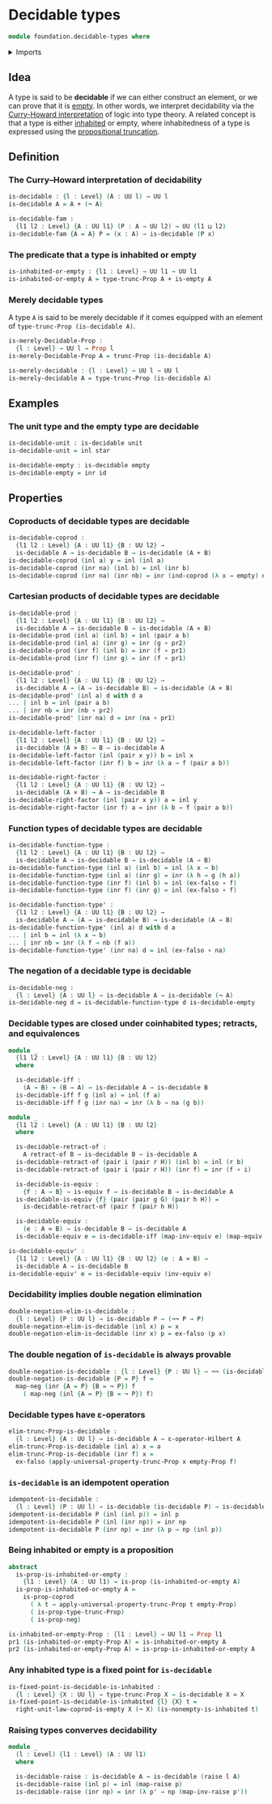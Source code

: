 # Decidable types

```agda
module foundation.decidable-types where
```

<details><summary>Imports</summary>

```agda
open import foundation.coproduct-types
open import foundation.dependent-pair-types
open import foundation.double-negation
open import foundation.empty-types
open import foundation.hilberts-epsilon-operators
open import foundation.negation
open import foundation.propositional-truncations
open import foundation.raising-universe-levels
open import foundation.retracts-of-types
open import foundation.type-arithmetic-empty-type
open import foundation.unit-type
open import foundation.universe-levels

open import foundation-core.cartesian-product-types
open import foundation-core.equivalences
open import foundation-core.function-types
open import foundation-core.propositions
open import foundation-core.retractions
```

</details>

## Idea

A type is said to be **decidable** if we can either construct an element, or we
can prove that it is [empty](foundation-core.empty-types.md). In other words, we
interpret decidability via the [Curry-Howard interpretation](https://en.wikipedia.org/wiki/Curry–Howard_correspondence) of logic into type
theory. A related concept is that a type is either
[inhabited](foundation.inhabited-types.md) or empty, where inhabitedness of a
type is expressed using the
[propositional truncation](foundation.propositional-truncations.md).

## Definition

### The Curry–Howard interpretation of decidability

```agda
is-decidable : {l : Level} (A : UU l) → UU l
is-decidable A = A + (¬ A)

is-decidable-fam :
  {l1 l2 : Level} {A : UU l1} (P : A → UU l2) → UU (l1 ⊔ l2)
is-decidable-fam {A = A} P = (x : A) → is-decidable (P x)
```

### The predicate that a type is inhabited or empty

```agda
is-inhabited-or-empty : {l1 : Level} → UU l1 → UU l1
is-inhabited-or-empty A = type-trunc-Prop A + is-empty A
```

### Merely decidable types

A type `A` is said to be merely decidable if it comes equipped with an element
of `type-trunc-Prop (is-decidable A)`.

```agda
is-merely-Decidable-Prop :
  {l : Level} → UU l → Prop l
is-merely-Decidable-Prop A = trunc-Prop (is-decidable A)

is-merely-decidable : {l : Level} → UU l → UU l
is-merely-decidable A = type-trunc-Prop (is-decidable A)
```

## Examples

### The unit type and the empty type are decidable

```agda
is-decidable-unit : is-decidable unit
is-decidable-unit = inl star

is-decidable-empty : is-decidable empty
is-decidable-empty = inr id
```

## Properties

### Coproducts of decidable types are decidable

```agda
is-decidable-coprod :
  {l1 l2 : Level} {A : UU l1} {B : UU l2} →
  is-decidable A → is-decidable B → is-decidable (A + B)
is-decidable-coprod (inl a) y = inl (inl a)
is-decidable-coprod (inr na) (inl b) = inl (inr b)
is-decidable-coprod (inr na) (inr nb) = inr (ind-coprod (λ x → empty) na nb)
```

### Cartesian products of decidable types are decidable

```agda
is-decidable-prod :
  {l1 l2 : Level} {A : UU l1} {B : UU l2} →
  is-decidable A → is-decidable B → is-decidable (A × B)
is-decidable-prod (inl a) (inl b) = inl (pair a b)
is-decidable-prod (inl a) (inr g) = inr (g ∘ pr2)
is-decidable-prod (inr f) (inl b) = inr (f ∘ pr1)
is-decidable-prod (inr f) (inr g) = inr (f ∘ pr1)

is-decidable-prod' :
  {l1 l2 : Level} {A : UU l1} {B : UU l2} →
  is-decidable A → (A → is-decidable B) → is-decidable (A × B)
is-decidable-prod' (inl a) d with d a
... | inl b = inl (pair a b)
... | inr nb = inr (nb ∘ pr2)
is-decidable-prod' (inr na) d = inr (na ∘ pr1)

is-decidable-left-factor :
  {l1 l2 : Level} {A : UU l1} {B : UU l2} →
  is-decidable (A × B) → B → is-decidable A
is-decidable-left-factor (inl (pair x y)) b = inl x
is-decidable-left-factor (inr f) b = inr (λ a → f (pair a b))

is-decidable-right-factor :
  {l1 l2 : Level} {A : UU l1} {B : UU l2} →
  is-decidable (A × B) → A → is-decidable B
is-decidable-right-factor (inl (pair x y)) a = inl y
is-decidable-right-factor (inr f) a = inr (λ b → f (pair a b))
```

### Function types of decidable types are decidable

```agda
is-decidable-function-type :
  {l1 l2 : Level} {A : UU l1} {B : UU l2} →
  is-decidable A → is-decidable B → is-decidable (A → B)
is-decidable-function-type (inl a) (inl b) = inl (λ x → b)
is-decidable-function-type (inl a) (inr g) = inr (λ h → g (h a))
is-decidable-function-type (inr f) (inl b) = inl (ex-falso ∘ f)
is-decidable-function-type (inr f) (inr g) = inl (ex-falso ∘ f)

is-decidable-function-type' :
  {l1 l2 : Level} {A : UU l1} {B : UU l2} →
  is-decidable A → (A → is-decidable B) → is-decidable (A → B)
is-decidable-function-type' (inl a) d with d a
... | inl b = inl (λ x → b)
... | inr nb = inr (λ f → nb (f a))
is-decidable-function-type' (inr na) d = inl (ex-falso ∘ na)
```

### The negation of a decidable type is decidable

```agda
is-decidable-neg :
  {l : Level} {A : UU l} → is-decidable A → is-decidable (¬ A)
is-decidable-neg d = is-decidable-function-type d is-decidable-empty
```

### Decidable types are closed under coinhabited types; retracts, and equivalences

```agda
module _
  {l1 l2 : Level} {A : UU l1} {B : UU l2}
  where

  is-decidable-iff :
    (A → B) → (B → A) → is-decidable A → is-decidable B
  is-decidable-iff f g (inl a) = inl (f a)
  is-decidable-iff f g (inr na) = inr (λ b → na (g b))

module _
  {l1 l2 : Level} {A : UU l1} {B : UU l2}
  where

  is-decidable-retract-of :
    A retract-of B → is-decidable B → is-decidable A
  is-decidable-retract-of (pair i (pair r H)) (inl b) = inl (r b)
  is-decidable-retract-of (pair i (pair r H)) (inr f) = inr (f ∘ i)

  is-decidable-is-equiv :
    {f : A → B} → is-equiv f → is-decidable B → is-decidable A
  is-decidable-is-equiv {f} (pair (pair g G) (pair h H)) =
    is-decidable-retract-of (pair f (pair h H))

  is-decidable-equiv :
    (e : A ≃ B) → is-decidable B → is-decidable A
  is-decidable-equiv e = is-decidable-iff (map-inv-equiv e) (map-equiv e)

is-decidable-equiv' :
  {l1 l2 : Level} {A : UU l1} {B : UU l2} (e : A ≃ B) →
  is-decidable A → is-decidable B
is-decidable-equiv' e = is-decidable-equiv (inv-equiv e)
```

### Decidability implies double negation elimination

```agda
double-negation-elim-is-decidable :
  {l : Level} {P : UU l} → is-decidable P → (¬¬ P → P)
double-negation-elim-is-decidable (inl x) p = x
double-negation-elim-is-decidable (inr x) p = ex-falso (p x)
```

### The double negation of `is-decidable` is always provable

```agda
double-negation-is-decidable : {l : Level} {P : UU l} → ¬¬ (is-decidable P)
double-negation-is-decidable {P = P} f =
  map-neg (inr {A = P} {B = ¬ P}) f
    ( map-neg (inl {A = P} {B = ¬ P}) f)
```

### Decidable types have ε-operators

```agda
elim-trunc-Prop-is-decidable :
  {l : Level} {A : UU l} → is-decidable A → ε-operator-Hilbert A
elim-trunc-Prop-is-decidable (inl a) x = a
elim-trunc-Prop-is-decidable (inr f) x =
  ex-falso (apply-universal-property-trunc-Prop x empty-Prop f)
```

### `is-decidable` is an idempotent operation

```agda
idempotent-is-decidable :
  {l : Level} (P : UU l) → is-decidable (is-decidable P) → is-decidable P
idempotent-is-decidable P (inl (inl p)) = inl p
idempotent-is-decidable P (inl (inr np)) = inr np
idempotent-is-decidable P (inr np) = inr (λ p → np (inl p))
```

### Being inhabited or empty is a proposition

```agda
abstract
  is-prop-is-inhabited-or-empty :
    {l1 : Level} (A : UU l1) → is-prop (is-inhabited-or-empty A)
  is-prop-is-inhabited-or-empty A =
    is-prop-coprod
      ( λ t → apply-universal-property-trunc-Prop t empty-Prop)
      ( is-prop-type-trunc-Prop)
      ( is-prop-neg)

is-inhabited-or-empty-Prop : {l1 : Level} → UU l1 → Prop l1
pr1 (is-inhabited-or-empty-Prop A) = is-inhabited-or-empty A
pr2 (is-inhabited-or-empty-Prop A) = is-prop-is-inhabited-or-empty A
```

### Any inhabited type is a fixed point for `is-decidable`

```agda
is-fixed-point-is-decidable-is-inhabited :
  {l : Level} {X : UU l} → type-trunc-Prop X → is-decidable X ≃ X
is-fixed-point-is-decidable-is-inhabited {l} {X} t =
  right-unit-law-coprod-is-empty X (¬ X) (is-nonempty-is-inhabited t)
```

### Raising types converves decidability

```agda
module _
  (l : Level) {l1 : Level} (A : UU l1)
  where

  is-decidable-raise : is-decidable A → is-decidable (raise l A)
  is-decidable-raise (inl p) = inl (map-raise p)
  is-decidable-raise (inr np) = inr (λ p' → np (map-inv-raise p'))
```
